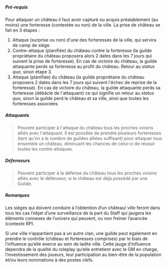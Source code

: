 ##### Pré-requis

Pour attaquer un château il faut avoir capturé ou acquis préalablement (au moins) une forteresse (contestée ou non) de la ville. La prise de château se fait en 3 étapes :

1. Attaque (surprise ou non) d'une des forteresses de la ville, qui servira de camp de siège.</li>
1. Contre-attaque (planifiée) du château contre la forteresse (la guilde propriétaire du château proposera alors 2 dates dans les 7 jours qui suivent la prise de forteresse). En cas de victoire du château, la guilde attaquante perds sa forteresse au profit du château. Retour au <i>status quo</i>, sinon étape 3.</li>
1. Attaque (planifiée) du château (la guilde propriétaire du château proposera 2 dates dans les 7 jours qui suivent l'échec de reprise de la forteresse). En cas de victoire du château, la guilde attaquante perds sa forteresse (débâcle de l'attaquant) ce qui signifie un retour au <i>status quo</i>, sinon la guilde perd le château et sa ville, ainsi que toutes les forteresses associées</li>

##### Attaquants

> Peuvent participer à l'attaque du château tous les proches voisins alliés avec l'attaquant. Il est possible de prendre plusieurs forteresses (tant qu'on a le nombre de guildes alliées suffisant) pour attaquer tous ensemble un château, diminuant les chances de celui-ci de réussir toutes les contre-attaques.

##### Défenseurs

> Peuvent participer à la défense du château tous les proches voisins alliés avec le défenseur, si le château est déjà possédé par une Guilde.

##### Remarques

Les sièges qui doivent conduire à l’obtention d’un château/ ville feront dans tous les cas l’objet d’une surveillance de la part du Staff qui jaugera les éléments connexes de l’univers qui peuvent, ou non freiner l’avancée (contexte RP).

Si une ville n’appartient pas à un autre clan, une guilde peut également en prendre le contrôle (château et forteresses comprises) par le biais de l’influence qu’elle exerce au sein de ladite ville. Cette jauge d’influence dépendra de la qualité du roleplay qu’elle entretient avec le GM en charge, l’investissement des joueurs, leur participation au bien-être de la population et/ou leurs nominations à des postes clefs. 
